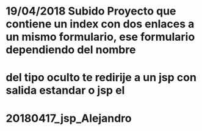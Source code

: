 # 19/04/2018 Subido Proyecto que contiene un index con dos enlaces a un mismo formulario, ese formulario dependiendo del nombre
# del tipo oculto te redirije a un jsp con salida estandar o jsp el
# 20180417_jsp_Alejandro